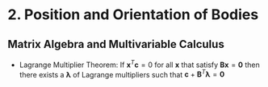 # 2. Position and Orientation of Bodies

## Matrix Algebra and Multivariable Calculus

- Lagrange Multiplier Theorem: If $\boldsymbol{x}^T\boldsymbol{c}=0$ for all $\boldsymbol{x}$ that satisfy $\boldsymbol{Bx}=\boldsymbol{0}$ then there exists a $\boldsymbol{\lambda}$ of Lagrange multipliers such that $\boldsymbol{c}+\boldsymbol{B}^T\boldsymbol{\lambda}=\boldsymbol{0}$